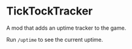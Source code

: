 # TickTockTracker
A mod that adds an uptime tracker to the game.

Run `/uptime` to see the current uptime.
